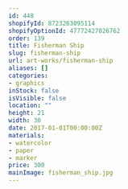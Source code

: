 ```yaml
---
id: 448
shopifyId: 8723263095114
shopifyOptionId: 47772427026762
order: 139
title: Fisherman Ship
slug: fisherman-ship
url: art-works/fisherman-ship
aliases: []
categories:
- graphics
inStock: false
isVisible: false
location: ""
height: 21
width: 30
date: 2017-01-01T00:00:00Z
materials:
- watercolor
- paper
- marker
price: 300
mainImage: fisherman_ship.jpg
---
```

